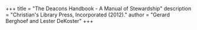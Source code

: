 +++
title = "The Deacons Handbook - A Manual of Stewardship"
description = "Christian's Library Press, Incorporated (2012)."
author = "Gerard Berghoef and Lester DeKoster"
+++
